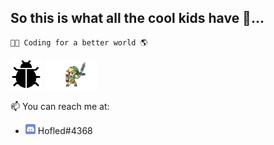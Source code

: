 ## So this is what all the cool kids have 🤔...

    👨‍💻 Coding for a better world 🌎

<img src="./assets/bug.png" height="50px">
<img src="./assets/link.gif" height="50px">

📫 You can reach me at:
- <img src="./assets/discord_icon.png" height="16px" width="16px"/> Hofled#4368